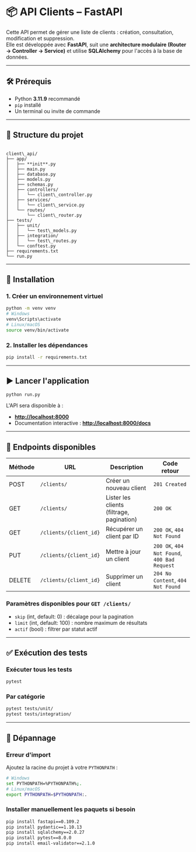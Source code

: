 # 📦 API Clients – FastAPI

Cette API permet de gérer une liste de clients : création, consultation, modification et suppression.  
Elle est développée avec **FastAPI**, suit une **architecture modulaire (Router → Controller → Service)** et utilise **SQLAlchemy** pour l'accès à la base de données.

---

## 🛠️ Prérequis

- Python **3.11.9** recommandé
- `pip` installé
- Un terminal ou invite de commande

---

## 📁 Structure du projet

```

client\_api/
├── app/
│   ├── **init**.py
│   ├── main.py
│   ├── database.py
│   ├── models.py
│   ├── schemas.py
│   ├── controllers/
│   │   └── client\_controller.py
│   ├── services/
│   │   └── client\_service.py
│   └── routes/
│       └── client\_router.py
├── tests/
│   ├── unit/
│   │   └── test\_models.py
│   ├── integration/
│   │   └── test\_routes.py
│   └── conftest.py
├── requirements.txt
└── run.py

````

---

## 🚀 Installation

### 1. Créer un environnement virtuel

```bash
python -m venv venv
# Windows
venv\Scripts\activate
# Linux/macOS
source venv/bin/activate
````

### 2. Installer les dépendances

```bash
pip install -r requirements.txt
```

---

## ▶️ Lancer l'application

```bash
python run.py
```

L'API sera disponible à :

* **[http://localhost:8000](http://localhost:8000)**
* Documentation interactive : **[http://localhost:8000/docs](http://localhost:8000/docs)**

---

## 📡 Endpoints disponibles

| Méthode | URL                    | Description                               | Code retour                                  |
| ------- | ---------------------- | ----------------------------------------- | -------------------------------------------- |
| POST    | `/clients/`            | Créer un nouveau client                   | `201 Created`                                |
| GET     | `/clients/`            | Lister les clients (filtrage, pagination) | `200 OK`                                     |
| GET     | `/clients/{client_id}` | Récupérer un client par ID                | `200 OK`, `404 Not Found`                    |
| PUT     | `/clients/{client_id}` | Mettre à jour un client                   | `200 OK`, `404 Not Found`, `400 Bad Request` |
| DELETE  | `/clients/{client_id}` | Supprimer un client                       | `204 No Content`, `404 Not Found`            |

### Paramètres disponibles pour `GET /clients/`

* `skip` (int, default: 0) : décalage pour la pagination
* `limit` (int, default: 100) : nombre maximum de résultats
* `actif` (bool) : filtrer par statut actif

---

## ✅ Exécution des tests

### Exécuter tous les tests

```bash
pytest
```

### Par catégorie

```bash
pytest tests/unit/
pytest tests/integration/
```

---

## 🧯 Dépannage

### Erreur d'import

Ajoutez la racine du projet à votre `PYTHONPATH` :

```bash
# Windows
set PYTHONPATH=%PYTHONPATH%;.
# Linux/macOS
export PYTHONPATH=$PYTHONPATH:.
```

### Installer manuellement les paquets si besoin

```bash
pip install fastapi==0.109.2
pip install pydantic==1.10.13
pip install sqlalchemy==2.0.27
pip install pytest==8.0.0
pip install email-validator==2.1.0
```